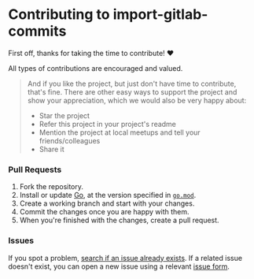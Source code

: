 # Contributing to import-gitlab-commits

First off, thanks for taking the time to contribute! ❤️

All types of contributions are encouraged and valued.

> And if you like the project, but just don't have time to contribute, that's fine.
> There are other easy ways to support the project and show your appreciation,
> which we would also be very happy about:
> - Star the project
> - Refer this project in your project's readme
> - Mention the project at local meetups and tell your friends/colleagues
> - Share it

### Pull Requests

1. Fork the repository.
2. Install or update [Go](https://go.dev/dl), at the version specified in [`go.mod`](https://github.com/AngelLam1130/import-gitlab-commits/blob/main/go.mod#L3).
3. Create a working branch and start with your changes.
4. Commit the changes once you are happy with them.
5. When you're finished with the changes, create a pull request.

### Issues

If you spot a problem, [search if an issue already exists](https://docs.github.com/en/github/searching-for-information-on-github/searching-on-github/searching-issues-and-pull-requests#search-by-the-title-body-or-comments).
If a related issue doesn't exist, you can open a new issue using a relevant [issue form](https://github.com/AngelLam1130/import-gitlab-commits/issues/new/choose).
